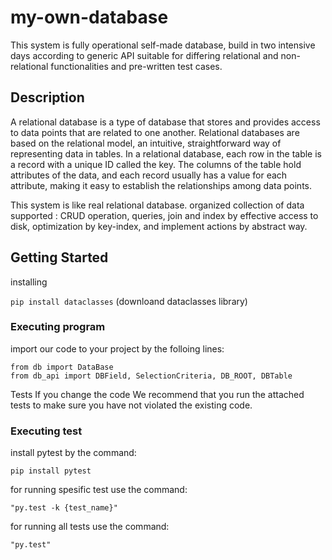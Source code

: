 # my-own-database

This system is fully operational self-made database, build in two intensive days according to generic API suitable for differing relational and non-relational functionalities and pre-written test cases.

## Description

A relational database is a type of database that stores and provides access to data points that are related to one another. Relational databases are based on the relational model, an intuitive, straightforward way of representing data in tables. In a relational database, each row in the table is a record with a unique ID called the key. The columns of the table hold attributes of the data, and each record usually has a value for each attribute, making it easy to establish the relationships among data points.

This system is like real relational database. organized collection of data supported : CRUD operation, queries, join and index
by effective access to disk, optimization by key-index, and implement actions by abstract way.

## Getting Started

installing

```pip install dataclasses``` (downloand dataclasses library)

### Executing program
import our code to your project by the folloing lines:
```
from db import DataBase
from db_api import DBField, SelectionCriteria, DB_ROOT, DBTable
```

Tests
If you change the code We recommend that you run the attached tests to make sure you have not violated the existing code.

### Executing test
install pytest by the command:
```
pip install pytest
```
for running spesific test use the command:
```
"py.test -k {test_name}"
```
for running all tests use the command:
```
"py.test"
```
